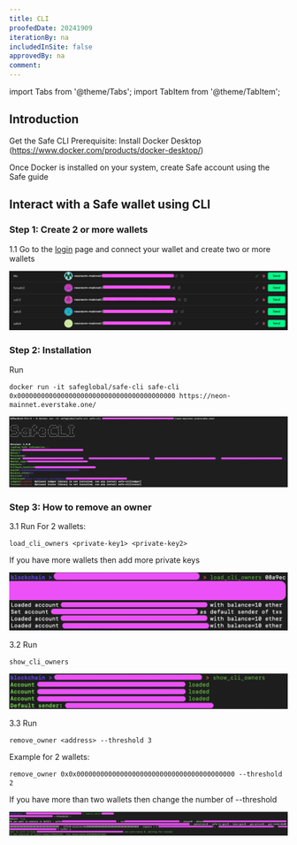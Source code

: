 ```yaml
---
title: CLI
proofedDate: 20241909
iterationBy: na
includedInSite: false
approvedBy: na
comment:
---
```


import Tabs from '@theme/Tabs';
import TabItem from '@theme/TabItem';

## Introduction

Get the Safe CLI
Prerequisite: Install Docker Desktop (https://www.docker.com/products/docker-desktop/)

Once Docker is installed on your system, create Safe account using the Safe guide

## Interact with a Safe wallet using CLI

### Step 1: Create 2 or more wallets

1.1 Go to the [login](https://safe.neonevm.org/welcome) page and connect your wallet and create two or more wallets

<div className='neon-img-width-600' style={{textAlign: 'center'}}>

![](img/cli1.png)

</div>

### Step 2: Installation

Run
```
docker run -it safeglobal/safe-cli safe-cli 0x0000000000000000000000000000000000000000 https://neon-mainnet.everstake.one/
```

<div className='neon-img-width-600' style={{textAlign: 'center'}}>

![](img/cli3.png)

</div>

### Step 3: How to remove an owner

3.1 Run
For 2 wallets:
```
load_cli_owners <private-key1> <private-key2>
```

If you have more wallets then add more private keys

<div className='neon-img-width-600' style={{textAlign: 'center'}}>

![](img/cli4.png)

</div>

3.2 Run
```
show_cli_owners
```

<div className='neon-img-width-600' style={{textAlign: 'center'}}>

![](img/cli5.png)

</div>

3.3 Run
```
remove_owner <address> --threshold 3
```

Example for 2 wallets:
```
remove_owner 0x0x0000000000000000000000000000000000000000 --threshold 2
```

If you have more than two wallets then change the number of --threshold

<div className='neon-img-width-600' style={{textAlign: 'center'}}>

![](img/cli6.png)

</div>
